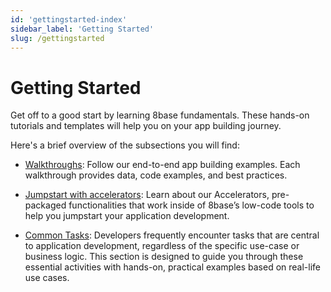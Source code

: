 ```yaml
---
id: 'gettingstarted-index'
sidebar_label: 'Getting Started'
slug: /gettingstarted
---
```


# Getting Started

Get off to a good start by learning 8base fundamentals. These hands-on tutorials and templates will help you on your app building journey.

Here's a brief overview of the subsections you will find: 

-   [Walkthroughs](walkthroughs.md): Follow our end-to-end app building examples. Each walkthrough provides data, code examples, and best practices.
    
-   [Jumpstart with accelerators](jumpstart/jumpstart.md): Learn about our Accelerators, pre-packaged functionalities that work inside of 8base’s low-code tools to help you jumpstart your application development.
    
-   [Common Tasks](common-tasks-index.md): Developers frequently encounter tasks that are central to application development, regardless of the specific use-case or business logic. This section is designed to guide you through these essential activities with hands-on, practical examples based on real-life use cases.